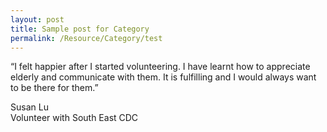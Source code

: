```yaml
---
layout: post
title: Sample post for Category
permalink: /Resource/Category/test
---
```

“I felt happier after I started volunteering. I have learnt how to appreciate elderly and communicate with them. It is fulfilling and I would always want to be there for them.”

Susan Lu<br>
Volunteer with South East CDC